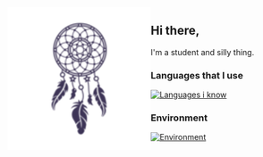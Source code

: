 <img align="left" src="/boho.png">

## Hi there,
I'm a student and silly thing.

### Languages that I use
[![Languages i know](https://skillicons.dev/icons?i=rust,ruby,python)](https://skillicons.dev)

### Environment 
[![Environment](https://skillicons.dev/icons?i=bsd)](https://skillicons.dev)

